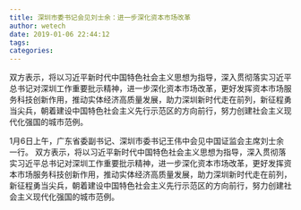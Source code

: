 ```yaml
---
title: 深圳市委书记会见刘士余：进一步深化资本市场改革
author: wetech
date: 2019-01-06 22:44:12
tags: 
categories: 
---
```

双方表示，将以习近平新时代中国特色社会主义思想为指导，深入贯彻落实习近平总书记对深圳工作重要批示精神，进一步深化资本市场改革，更好发挥资本市场服务科技创新作用，推动实体经济高质量发展，助力深圳新时代走在前列，新征程勇当尖兵，朝着建设中国特色社会主义先行示范区的方向前行，努力创建社会主义现代化强国的城市范例。
<!-- more -->
1月6日上午，广东省委副书记、深圳市委书记王伟中会见中国证监会主席刘士余一行。
双方表示，将以习近平新时代中国特色社会主义思想为指导，深入贯彻落实习近平总书记对深圳工作重要批示精神，进一步深化资本市场改革，更好发挥资本市场服务科技创新作用，推动实体经济高质量发展，助力深圳新时代走在前列，新征程勇当尖兵，朝着建设中国特色社会主义先行示范区的方向前行，努力创建社会主义现代化强国的城市范例。
 
 
